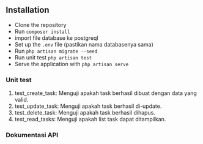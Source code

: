 ## Installation
- Clone the repository
- Run `composer install`
- import file database ke postgreql
- Set up the `.env` file (pastikan nama databasenya sama)
- Run `php artisan migrate --seed`
- Run unit test `php artisan test`
- Serve the application with `php artisan serve`

### Unit test
1. test_create_task: Menguji apakah task berhasil dibuat dengan data yang valid.
2. test_update_task: Menguji apakah task berhasil di-update.
3. test_delete_task: Menguji apakah task berhasil dihapus.
4. test_read_tasks: Menguji apakah list task dapat ditampilkan.

### Dokumentasi API
